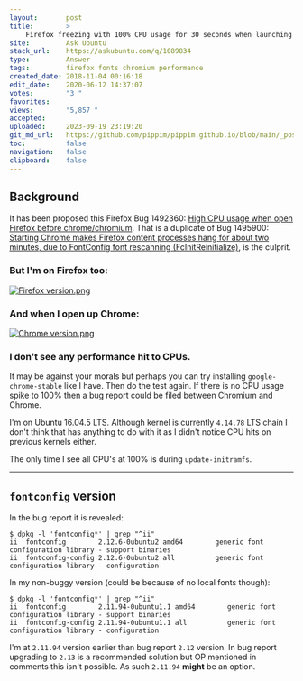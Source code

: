 ```yaml
---
layout:       post
title:        >
    Firefox freezing with 100% CPU usage for 30 seconds when launching Chromium
site:         Ask Ubuntu
stack_url:    https://askubuntu.com/q/1089834
type:         Answer
tags:         firefox fonts chromium performance
created_date: 2018-11-04 00:16:18
edit_date:    2020-06-12 14:37:07
votes:        "3 "
favorites:    
views:        "5,857 "
accepted:     
uploaded:     2023-09-19 23:19:20
git_md_url:   https://github.com/pippim/pippim.github.io/blob/main/_posts/2018/2018-11-04-Firefox-freezing-with-100_-CPU-usage-for-30-seconds-when-launching-Chromium.md
toc:          false
navigation:   false
clipboard:    false
---
```


## Background

It has been proposed this Firefox Bug 1492360: [High CPU usage when open Firefox before chrome/chromium][1]. That is a duplicate of Bug 1495900: [Starting Chrome makes Firefox content processes hang for about two minutes, due to FontConfig font rescanning (FcInitReinitialize)][2], is the culprit.

### But I'm on Firefox too:

[![Firefox version.png][3]][3]

### And when I open up Chrome:

[![Chrome version.png][4]][4]

### I don't see any performance hit to CPUs.

It may be against your morals but perhaps you can try installing `google-chrome-stable` like I have. Then do the test again. If there is no CPU usage spike to 100% then a bug report could be filed between Chromium and Chrome.

I'm on Ubuntu 16.04.5 LTS. Although kernel is currently `4.14.78` LTS chain I don't think that has anything to do with it as I didn't notice CPU hits on previous kernels either.

The only time I see all CPU's at 100% is during `update-initramfs`.

---

## `fontconfig` version

In the bug report it is revealed:

``` 
$ dpkg -l 'fontconfig*' | grep "^ii"
ii  fontconfig        2.12.6-0ubuntu2 amd64        generic font configuration library - support binaries
ii  fontconfig-config 2.12.6-0ubuntu2 all          generic font configuration library - configuration
```

In my non-buggy version (could be because of no local fonts though):

``` 
$ dpkg -l 'fontconfig*' | grep "^ii"
ii  fontconfig        2.11.94-0ubuntu1.1 amd64        generic font configuration library - support binaries
ii  fontconfig-config 2.11.94-0ubuntu1.1 all          generic font configuration library - configuration
```

I'm at `2.11.94` version earlier than bug report `2.12` version. In bug report upgrading to `2.13` is a recommended solution but OP mentioned in comments this isn't possible. As such `2.11.94` **might** be an option.

  [1]: https://bugzilla.mozilla.org/show_bug.cgi?id=1492360
  [2]: https://bugzilla.mozilla.org/show_bug.cgi?id=1495900
  [3]: https://i.stack.imgur.com/ZAVcsm.png
  [4]: https://i.stack.imgur.com/ZxnAjl.png

